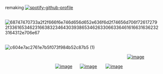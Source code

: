 remaking [![spotify-github-profile](https://spotify-github-profile.vercel.app/api/view?uid=rcz1t3kpewneahhisy6hhxu1j&cover_image=true&theme=novatorem&show_offline=false&background_color=7774a4&interchange=false&bar_color=7accff&bar_color_cover=false)](https://github.com/kittinan/spotify-github-profile)

⠀⠀⠀⠀⠀⠀⠀⠀⠀⠀⠀⠀⠀⠀⠀⠀⠀⠀⠀⠀⠀⠀⠀⠀⠀⠀⠀⠀⠀⠀![68747470733a2f2f666f6e746d656d652e636f6d2f74656d706f726172792f33616534623166383234643039386534626330663364616166316362323164312e706e67](https://github.com/scenemo/scenemo/assets/132171598/ff279801-7194-438f-b9f3-7aa6efb9687c)

⠀⠀⠀⠀⠀⠀⠀⠀⠀⠀⠀⠀⠀⠀⠀⠀⠀⠀⠀⠀⠀⠀⠀⠀⠀⠀⠀⠀⠀⠀⠀⠀⠀⠀⠀![c604e7ac2761e7b5f073f984b52c87b5 (1)](https://github.com/scenemo/scenemo/assets/132171598/ec82afc1-8dc2-4ea3-9187-d5328c435aa4)




⠀⠀⠀⠀⠀⠀⠀⠀⠀⠀⠀⠀⠀⠀⠀⠀⠀⠀⠀⠀⠀⠀⠀⠀⠀⠀⠀⠀⠀⠀⠀⠀⠀⠀⠀⠀⠀⠀⠀[![image](https://github.com/scenemo/scenemo/assets/132171598/f2211420-554d-4ad1-a097-3cc6f029ac87)](https://rentry.co/jeff)

⠀⠀⠀⠀⠀⠀⠀⠀⠀⠀⠀⠀⠀⠀⠀⠀[![image](https://github.com/scenemo/scenemo/assets/132171598/2d7de76c-50f5-4142-9de7-2cc79b0c8955)](https://rentry.co/disordertown)    ⠀⠀[![image](https://github.com/scenemo/scenemo/assets/132171598/fd6a386b-b97c-4497-a695-bd388666e41d)](https://rentry.co/jeffreyhoard)   ⠀⠀ [![image](https://github.com/scenemo/scenemo/assets/132171598/1863e320-f599-4b8e-84be-59378b002bc8)](https://rentry.co/spankies)





